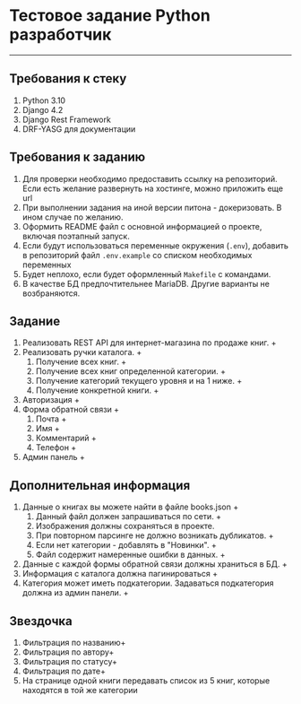 # Тестовое задание Python разработчик
___

## Требования к стеку

1. Python 3.10
2. Django 4.2
3. Django Rest Framework
4. DRF-YASG для документации

## Требования к заданию

1. Для проверки необходимо предоставить ссылку на репозиторий. 
Если есть желание развернуть на хостинге, можно приложить еще url
2. При выполнении задания на иной версии питона - докеризовать. В ином случае по желанию.
3. Оформить README файл с основной информацией о проекте, включая поэтапный запуск.
4. Если будут использоваться переменные окружения (`.env`), добавить в репозиторий файл
`.env.example` со списком необходимых переменных
5. Будет неплохо, если будет оформленный `Makefile` с командами.
6. В качестве БД предпочтительнее MariaDB. Другие варианты не возбраняются.

## Задание

1. Реализовать REST API для интернет-магазина по продаже книг. +
2. Реализовать ручки каталога. +
   1. Получение всех книг. +
   2. Получение всех книг определенной категории. +
   3. Получение категорий текущего уровня и на 1 ниже. +
   4. Получение конкретной книги. +
3. Авторизация +
4. Форма обратной связи +
   1. Почта +
   2. Имя +
   3. Комментарий +
   4. Телефон +
5. Админ панель +

## Дополнительная информация

1. Данные о книгах вы можете найти в файле books.json +
   1. Данный файл должен запрашиваться по сети. +
   2. Изображения должны сохраняться в проекте.
   3. При повторном парсинге не должно возникать дубликатов. +
   4. Если нет категории - добавлять в "Новинки". +
   5. Файл содержит намеренные ошибки в данных. +
2. Данные с каждой формы обратной связи должны храниться в БД. +
3. Информация с каталога должна пагинироваться +
4. Категория может иметь подкатегории. Задаваться подкатегория должна из админ панели. +

## Звездочка

1. Фильтрация по названию+
2. Фильтрация по автору+
3. Фильтрация по статусу+
4. Фильтрация по дате+
5. На странице одной книги передавать список из 5 книг, которые находятся в той же категории
